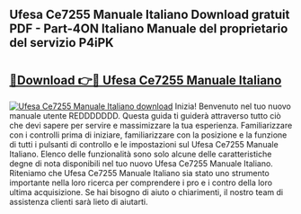 ## Ufesa Ce7255 Manuale Italiano Download gratuit PDF - Part-4ON Italiano Manuale del proprietario del servizio P4iPK

# <h2><a href="http://dfbgpv.blite.top/?on=Ufesa+Ce7255+Manuale+Italiano">🔗Download 👉🔴 Ufesa Ce7255 Manuale Italiano</a></h2>

[![Ufesa Ce7255 Manuale Italiano download](https://i.imgur.com/lujVjoI.png)](http://dfbgpv.blite.top/?on=Ufesa+Ce7255+Manuale+Italiano)
Inizia! Benvenuto nel tuo nuovo manuale utente REDDDDDDD. Questa guida ti guiderà attraverso tutto ciò che devi sapere per servire e massimizzare la tua esperienza. Familiarizzare con i controlli prima di iniziare, familiarizzare con la posizione e la funzione di tutti i pulsanti di controllo e le impostazioni sul Ufesa Ce7255 Manuale Italiano. Elenco delle funzionalità sono solo alcune delle caratteristiche degne di nota disponibili nel tuo nuovo Ufesa Ce7255 Manuale Italiano. Riteniamo che Ufesa Ce7255 Manuale Italiano sia stato uno strumento importante nella loro ricerca per comprendere i pro e i contro della loro ultima acquisizione. Se hai bisogno di aiuto o chiarimenti, il nostro team di assistenza clienti sarà lieto di aiutarti.
